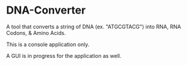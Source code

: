 # DNA-Converter
A tool that converts a string of DNA (ex. "ATGCGTACG") into RNA, RNA Codons, &amp; Amino Acids.

This is a console application only. 

A GUI is in progress for the application as well.
